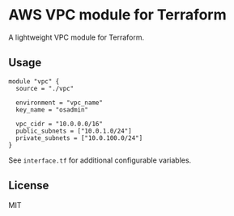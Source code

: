 # AWS VPC module for Terraform

A lightweight VPC module for Terraform.

## Usage

```hcl
module "vpc" {
  source = "./vpc"

  environment = "vpc_name"
  key_name = "osadmin"

  vpc_cidr = "10.0.0.0/16"
  public_subnets = ["10.0.1.0/24"]
  private_subnets = ["10.0.100.0/24"]
}
```

See `interface.tf` for additional configurable variables.

## License

MIT

